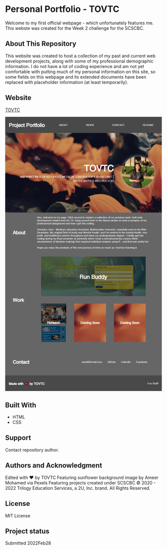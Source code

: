 # Personal Portfolio - TOVTC
Welcome to my first official webpage - which unfortunately features me. This webste was created for the Week 2 challenge for the SCSCBC.

## About This Repository
This website was created to host a collection of my past and current web development projects, along with some of my professional demographic information. I do not have a lot of coding experience and am not yet comfortable with putting much of my personal information on this site, so some fields on this webpage and its extended documents have been replaced with placeholder information (at least temporarily).

## Website
[TOVTC](https://tovtc.github.io/portfolio-scscbc-challenge/)

![Portfolio Screenshot](./portfolio.png?raw=true "Portfolio Screenshot")

## Built With
* HTML
* CSS

## Support
Contact repository author.

## Authors and Acknowledgment
Edited with ❤️ by TOVTC
Featuring sunflower background image by Ameer Mohamed via Pexels
Featuring projects created under SCSCBC © 2020 - 2022 Trilogy Education Services, a 2U, Inc. brand. All Rights Reserved.

## License
MIT License

## Project status
Submitted 2022Feb28